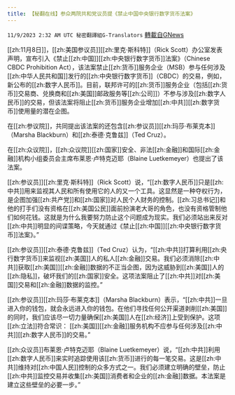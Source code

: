 ```yaml
---
title: 【秘翻在线】参众两院共和党议员提《禁止中国中央银行数字货币法案》
---
```

`11/9/2023 2:32 AM UTC 秘密翻譯組G-Translators` [轉載自GNews](https://gnews.org/articles/1946640)

[[zh:11月8日]]，[[zh:美国参议员]][[zh:里克·斯科特]]（Rick Scott）办公室发表声明，宣布引入《禁止[[zh:中国]][[zh:中央银行数字货币]]法案》（Chinese CBDC Prohibition Act），该法案禁止[[zh:货币]]服务企业（MSB）参与任何涉及[[zh:中华人民共和国]]发行的[[zh:中央银行数字货币]]（CBDC）的交易，例如，新公布的[[zh:数字人民币]]。目前，联邦许可的[[zh:货币]]服务企业（包括[[zh:货币]]交易商、兑换商和[[zh:美国]]邮政服务等[[zh:公司]]）不参与涉及[[zh:数字人民币]]的交易，但该法案将阻止[[zh:货币]]服务企业增加[[zh:中共]][[zh:数字货币]]使用量的潜在企图。

在[[zh:参议院]]，共同提出该法案的还包含[[zh:参议员]][[zh:玛莎·布莱克本]]（Marsha Blackburn）和[[zh:泰德·克鲁兹]]（Ted Cruz）。

在[[zh:众议院]]，[[zh:众议院]][[zh:国家]]安全、非法[[zh:金融]]和国际[[zh:金融]]机构小组委员会主席布莱恩·卢特克迈耶（Blaine Luetkemeyer）也提出了该法案。

[[zh:参议员]][[zh:里克·斯科特]]（Rick Scott）说，“[[zh:数字人民币]]只是[[zh:中共]]用来监视其人民和所有使用它的人的又一个工具。这显然是一种夺权行为，是企图加强[[zh:共产党]]和[[zh:国家]]对人民个人财务的控制。[[zh:习总书记]]和他的打手们没有资格在[[zh:美国公民]]面前扮演老大哥的角色，也没有资格管制他们如何花钱。这就是为什么我要努力防止这个问题成为现实。我们必须站出来反对[[zh:中共]]明显的间谍策略，今天就通过《禁止[[zh:中国]][[zh:中央银行数字货币]]法案》。”

[[zh:参议员]][[zh:泰德·克鲁兹]]（Ted Cruz）认为，“[[zh:中共]]打算利用[[zh:央行数字货币]]来监视[[zh:美国]]人的私人[[zh:金融]]交易。我们必须消除[[zh:中共]]获取[[zh:美国]][[zh:金融]]数据的不正当企图，因为这威胁到[[zh:美国]]人的[[zh:隐私]]，破坏我们的[[zh:国家]]安全。这项法案阻止了[[zh:中共]]对[[zh:美国]]交易和[[zh:金融]]数据的监控。”

[[zh:参议员]][[zh:玛莎·布莱克本]]（Marsha Blackburn）表示，“[[zh:中共]]一旦进入你的钱包，就会永远进入你的钱包。在他们寻找任何公开渠道剥削[[zh:美国]]的同时，我们应该尽一切力量确保[[zh:美国]]人在[[zh:经济]]上受到保护。这项[[zh:立法]]符合常识： [[zh:美国]][[zh:金融]]服务机构不应参与任何涉及[[zh:中共]][[zh:数字人民币]]的交易。”

[[zh:众议员]]布莱恩·卢特克迈耶（Blaine Luetkemeyer）说，“[[zh:中共]]利用[[zh:数字人民币]]来实时追踪使用该[[zh:货币]]进行的每一笔交易。这是[[zh:中共]]维持对[[zh:中国人民]]控制的众多方式之一。我们必须建立明确的壁垒，防止[[zh:中共]]监控交易并收集[[zh:美国]]消费者和企业的[[zh:金融]]数据。本法案是建立这些壁垒的必要一步。”
